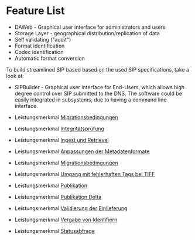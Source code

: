 # Feature List


* DAWeb - Graphical user interface for administrators and users
* Storage Layer - geographical distribution/replication of data
* Self validating ("audit")
* Format identification
* Codec identification
* Automatic format conversion

To build streamlined SIP based based on the used SIP specifications, take a look at:

* SIPBuilder - Graphical user interface for End-Users, which allows high degree control over 
SIP submitted to the DNS. The software could be easily integrated in subsystems, due to having 
a command line interface.



* Leistungsmerkmal [Migrationsbedingungen](feature_migration_right.md)
* Leistungsmerkmal [Integritätsprüfung](feature_integrity_check.md)
* Leistungsmerkmal [Ingest und Retrieval](feature_ingest_retrieval.md)
* Leistungsmerkmal [Anpassungen der Metadatenformate](feature_metadata_updates.md)
* Leistungsmerkmal [Migrationsbedingungen](feature_migration_right.md)
* Leistungsmerkmal [Umgang mit fehlerhaften Tags bei TIFF](feature_tiff_problem_detection.md)
* Leistungsmerkmal [Publikation](feature_publication.md) 
* Leistungsmerkmal [Publikation Delta](feature_publication_delta.md)
* Leistungsmerkmal [Validierung der Einlieferung](feature_validity_check.md)
* Leistungsmerkmal [Vergabe von Identifiern](feature_identifier_assignment.md)
* Leistungsmerkmal [Statusabfrage](feature_object_state_request.md)
